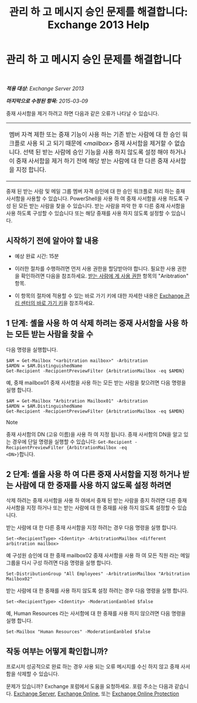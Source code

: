 ﻿---
title: '관리 하 고 메시지 승인 문제를 해결합니다: Exchange 2013 Help'
TOCTitle: 관리 하 고 메시지 승인 문제를 해결합니다
ms:assetid: 860df43f-a05b-4da3-83f1-68d3123a923d
ms:mtpsurl: https://technet.microsoft.com/ko-kr/library/Dd298110(v=EXCHG.150)
ms:contentKeyID: 52058093
ms.date: 05/22/2018
mtps_version: v=EXCHG.150
ms.translationtype: MT
---

# 관리 하 고 메시지 승인 문제를 해결합니다

 

_**적용 대상:** Exchange Server 2013_

_**마지막으로 수정된 항목:** 2015-03-09_

중재 사서함을 제거 하려고 하면 다음과 같은 오류가 나타날 수 있습니다.


<table>
<colgroup>
<col style="width: 100%" />
</colgroup>
<tbody>
<tr class="odd">
<td><p>멤버 자격 제한 또는 중재 기능이 사용 하는 기존 받는 사람에 대 한 승인 워크플로 사용 되 고 되기 때문에 &lt;<em>mailbox</em>&gt; 중재 사서함을 제거할 수 없습니다. 선택 된 받는 사람에 승인 기능을 사용 하지 않도록 설정 해야 하거나이 중재 사서함을 제거 하기 전에 해당 받는 사람에 대 한 다른 중재 사서함을 지정 합니다.</p></td>
</tr>
</tbody>
</table>


중재 된 받는 사람 및 메일 그룹 멤버 자격 승인에 대 한 승인 워크플로 처리 하는 중재 사서함을 사용할 수 있습니다. PowerShell을 사용 하 여 중재 사서함을 사용 하도록 구성 된 모든 받는 사람을 찾을 수 있습니다. 받는 사람을 파악 한 후 다른 중재 사서함을 사용 하도록 구성할 수 있습니다 또는 해당 중재를 사용 하지 않도록 설정할 수 있습니다.

## 시작하기 전에 알아야 할 내용

  - 예상 완료 시간: 15분

  - 이러한 절차를 수행하려면 먼저 사용 권한을 할당받아야 합니다. 필요한 사용 권한을 확인하려면 다음을 참조하세요. [받는 사람에 게 사용 권한](recipients-permissions-exchange-2013-help.md) 항목의 "Aribtration" 항목.

  - 이 항목의 절차에 적용할 수 있는 바로 가기 키에 대한 자세한 내용은 [Exchange 관리 센터의 바로 가기 키](keyboard-shortcuts-in-the-exchange-admin-center-exchange-online-protection-help.md)을 참조하세요.

## 1 단계: 셸을 사용 하 여 삭제 하려는 중재 사서함을 사용 하는 모든 받는 사람을 찾을 수

다음 명령을 실행합니다.

    $AM = Get-Mailbox "<arbitration mailbox>" -Arbitration
    $AMDN = $AM.DistinguishedName
    Get-Recipient -RecipientPreviewFilter {ArbitrationMailbox -eq $AMDN}

예, 중재 mailbox01 중재 사서함을 사용 하는 모든 받는 사람을 찾으려면 다음 명령을 실행 합니다.

    $AM = Get-Mailbox "Arbitration Mailbox01" -Arbitration
    $AMDN = $AM.DistinguishedName
    Get-Recipient -RecipientPreviewFilter {ArbitrationMailbox -eq $AMDN}


> [!NOTE]
> 중재 사서함의 DN (고유 이름)을 사용 하 여 지정 됩니다. 중재 사서함의 DN을 알고 있는 경우에 단일 명령을 실행할 수 있습니다: <CODE>Get-Recipient -RecipientPreviewFilter {ArbitrationMailbox -eq &lt;DN&gt;}</CODE>합니다.



## 2 단계: 셸을 사용 하 여 다른 중재 사서함을 지정 하거나 받는 사람에 대 한 중재를 사용 하지 않도록 설정 하려면

삭제 하려는 중재 사서함을 사용 하 여에서 중재 된 받는 사람을 중지 하려면 다른 중재 사서함을 지정 하거나 또는 받는 사람에 대 한 중재를 사용 하지 않도록 설정할 수 있습니다.

받는 사람에 대 한 다른 중재 사서함을 지정 하려는 경우 다음 명령을 실행 합니다.

    Set-<RecipientType> <Identity> -ArbitrationMailbox <different arbitration mailbox>

예 구성원 승인에 대 한 중재 mailbox02 중재 사서함을 사용 하 여 모든 직원 라는 메일 그룹을 다시 구성 하려면 다음 명령을 실행 합니다.

    Set-DistributionGroup "All Employees" -ArbitrationMailbox "Arbitration Mailbox02"

받는 사람에 대 한 중재를 사용 하지 않도록 설정 하려는 경우 다음 명령을 실행 합니다.

    Set-<RecipientType> <Identity> -ModerationEanbled $false

예, Human Resources 라는 사서함에 대 한 중재를 사용 하지 않으려면 다음 명령을 실행 합니다.

    Set-Mailbox "Human Resources" -ModerationEanbled $false

## 작동 여부는 어떻게 확인합니까?

프로시저 성공적으로 완료 하는 경우 사용 되는 오류 메시지를 수신 하지 않고 중재 사서함을 삭제할 수 있습니다.

문제가 있습니까? Exchange 포럼에서 도움을 요청하세요. 포럼 주소는 다음과 같습니다. [Exchange Server](https://go.microsoft.com/fwlink/p/?linkid=60612), [Exchange Online](https://go.microsoft.com/fwlink/p/?linkid=267542), 또는 [Exchange Online Protection](https://go.microsoft.com/fwlink/p/?linkid=285351)


